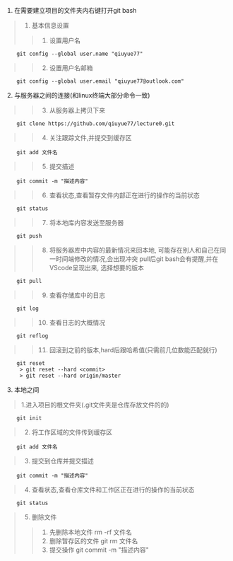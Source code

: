 1. 在需要建立项目的文件夹内右键打开git bash 
>1. 基本信息设置
>>1. 设置用户名
```
    git config --global user.name "qiuyue77"
```
>>2. 设置用户名邮箱
```
    git config --global user.email "qiuyue77@outlook.com"
```

2. 与服务器之间的连接(和linux终端大部分命令一致)
>>3. 从服务器上拷贝下来
```
    git clone https://github.com/qiuyue77/lecture0.git
```
>>4. 关注跟踪文件,并提交到缓存区
```
    git add 文件名
```
>>5. 提交描述
```
    git commit -m "描述内容"
```
>>6. 查看状态,查看暂存文件内部正在进行的操作的当前状态  
```
    git status
```
>>7. 将本地库内容发送至服务器
```
    git push
```
>>8. 将服务器库中内容的最新情况来回本地,
>>   可能存在别人和自己在同一时间端修改的情况,会出现冲突
>>   pull后git bash会有提醒,并在VScode呈现出来,
>>   选择想要的版本
```
    git pull
```
>>9.  查看存储库中的日志
```
    git log
```
>>10. 查看日志的大概情况
```
    git reflog
```
>>11. 回滚到之前的版本,hard后跟哈希值(只需前几位数能匹配就行)
```
    git reset
     > git reset --hard <commit>
     > git reset --hard origin/master
```

3. 本地之间
>1.进入项目的根文件夹(.git文件夹是仓库存放文件的的)
```
    git init
```
>2. 将工作区域的文件传到缓存区
```
    git add 文件名
```
>3. 提交到仓库并提交描述
```
    git commit -m "描述内容"
```
>4. 查看状态,查看仓库文件和工作区正在进行的操作的当前状态  
```
    git status
```
>5. 删除文件
>>  1. 先删除本地文件
>>    rm -rf 文件名
>>  2. 删除暂存区的文件
>>    git rm 文件名
>>  3. 提交操作
>>    git commit -m "描述内容"